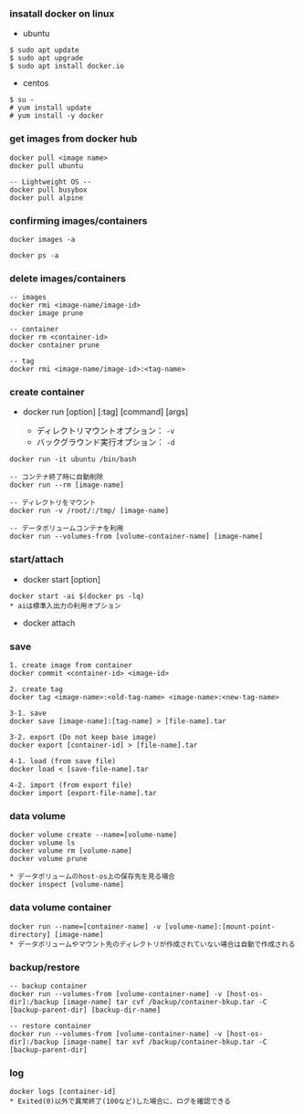### insatall docker on linux 

- ubuntu

```
$ sudo apt update
$ sudo apt upgrade
$ sudo apt install docker.io
```

- centos

```
$ su -
# yum install update
# yum install -y docker
```

### get images from docker hub

```
docker pull <image name>
docker pull ubuntu

-- Lightweight OS --
docker pull busybox
docker pull alpine
```

### confirming images/containers

```
docker images -a

docker ps -a
```

### delete images/containers

```
-- images
docker rmi <image-name/image-id>
docker image prune

-- container
docker rm <container-id>
docker container prune

-- tag
docker rmi <image-name/image-id>:<tag-name>
```

### create container

- docker run [option] <image-name>[:tag] [command] [args]
  - ディレクトリマウントオプション： `-v`
  - バックグラウンド実行オプション： `-d`

```
docker run -it ubuntu /bin/bash

-- コンテナ終了時に自動削除
docker run --rm [image-name]

-- ディレクトリをマウント
docker run -v /root/:/tmp/ [image-name]

-- データボリュームコンテナを利用
docker run --volumes-from [volume-container-name] [image-name]
```

### start/attach

- docker start [option] <container-id>

```
docker start -ai $(docker ps -lq)
* aiは標準入出力の利用オプション
```

- docker attach <container-id>

### save

```
1. create image from container
docker commit <container-id> <image-id>

2. create tag
docker tag <image-name>:<old-tag-name> <image-name>:<new-tag-name>

3-1. save 
docker save [image-name]:[tag-name] > [file-name].tar

3-2. export (Do not keep base image)
docker export [container-id] > [file-name].tar

4-1. load (from save file)
docker load < [save-file-name].tar

4-2. import (from export file)
docker import [export-file-name].tar
```

### data volume

```
docker volume create --name=[volume-name]
docker volume ls
docker volume rm [volume-name]
docker volume prune 

* データボリュームのhost-os上の保存先を見る場合
docker inspect [volume-name]
```

### data volume container

```
docker run --name=[container-name] -v [volume-name]:[mount-point-directory] [image-name]
* データボリュームやマウント先のディレクトリが作成されていない場合は自動で作成される
```

### backup/restore

```
-- backup container
docker run --volumes-from [volume-container-name] -v [host-os-dir]:/backup [image-name] tar cvf /backup/container-bkup.tar -C [backup-parent-dir] [backup-dir-name] 

-- restore container
docker run --volumes-from [volume-container-name] -v [host-os-dir]:/backup [image-name] tar xvf /backup/container-bkup.tar -C [backup-parent-dir]
```

### log

```
docker logs [container-id]
* Exited(0)以外で異常終了(100など)した場合に、ログを確認できる
```
